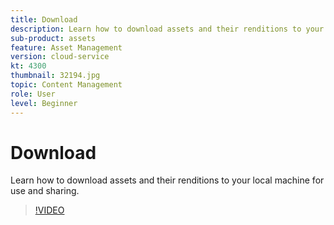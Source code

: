 ```yaml
---
title: Download
description: Learn how to download assets and their renditions to your local machine for use and sharing.
sub-product: assets
feature: Asset Management
version: cloud-service
kt: 4300
thumbnail: 32194.jpg
topic: Content Management
role: User
level: Beginner
---
```


# Download

Learn how to download assets and their renditions to your local machine for use and sharing.

>[!VIDEO](https://video.tv.adobe.com/v/35090/?quality=12&learn=on&hidetitle=true)
